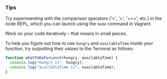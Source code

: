 ### Tips

Try experimenting with the comparison operators ('<', '>', '===', etc.) in the node REPL, which you can launch using the `node` command in Vagrant.

Work on your code iteratively – that means in small pieces. 

To help you figure out how to use `hungry` and `availableTime` inside your function, try outputting their values to the Terminal as follows:

```javascript
function whatToDoForLunch(hungry, availableTime) {
  console.log("Hungry is", hungry);
  console.log("availableTime is", availableTime);
}
```